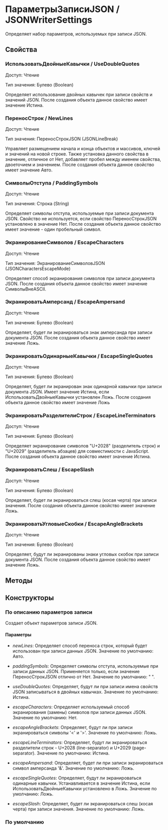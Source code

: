 
# ПараметрыЗаписиJSON / JSONWriterSettings

    
    

Определяет набор параметров, используемых при записи JSON.


  
  
## Свойства
    
### ИспользоватьДвойныеКавычки / UseDoubleQuotes
Доступ: Чтение

Тип значения: Булево (Boolean)

    
    

Определяет использование двойных кавычек при записи свойств и значений JSON.
После создания объекта данное свойство имеет значение Истина.


  
  
### ПереносСтрок / NewLines
Доступ: Чтение

Тип значения: ПереносСтрокJSON (JSONLineBreak)

    
    

Управляет размещением начала и конца объектов и массивов, ключей и значений на новой строке.
Также установка данного свойства в значение, отличное от Нет, добавляет пробел между именем свойства, двоеточием и значением.
После создания объекта данное свойство имеет значение Авто.


  
  
### СимволыОтступа / PaddingSymbols
Доступ: Чтение

Тип значения: Строка (String)

    
    

Определяет символы отступа, используемые при записи документа JSON.
Свойство не используется, если свойство ПереносСтрокJSON установлено в значение Нет.
После создания объекта данное свойство имеет значение - один пробельный символ.


  
  
### ЭкранированиеСимволов / EscapeCharacters
Доступ: Чтение

Тип значения: ЭкранированиеСимволовJSON (JSONCharactersEscapeMode)

    
    

Определяет способ экранирования символов при записи документа JSON.
После создания объекта данное свойство имеет значение СимволыВнеASCII.


  
  
### ЭкранироватьАмперсанд / EscapeAmpersand
Доступ: Чтение

Тип значения: Булево (Boolean)

    
    

Определяет, будет ли экранироваться знак амперсанда при записи документа JSON.
После создания объекта данное свойство имеет значение Ложь.


  
  
### ЭкранироватьОдинарныеКавычки / EscapeSingleQuotes
Доступ: Чтение

Тип значения: Булево (Boolean)

    
    

Определяет, будет ли экранирован знак одинарной кавычки при записи документа JSON.
Имеет значение Истина, если ИспользоватьДвойныеКавычки установлен Ложь.
После создания объекта данное свойство имеет значение Ложь


  
  
### ЭкранироватьРазделителиСтрок / EscapeLineTerminators
Доступ: Чтение

Тип значения: Булево (Boolean)

    
    

Определяет экранирование символов "U+2028" (разделитель строк) и "U+2029" (разделитель абзацев) для совместимости с JavaScript.
После создания объекта данное свойство имеет значение Истина.


  
  
### ЭкранироватьСлеш / EscapeSlash
Доступ: Чтение

Тип значения: Булево (Boolean)

    
    

Определяет, будет ли экранироваться слеш (косая черта) при записи значения.
После создания объекта данное свойство имеет значение Ложь.


  
  
### ЭкранироватьУгловыеСкобки / EscapeAngleBrackets
Доступ: Чтение

Тип значения: Булево (Boolean)

    
    

Определяет, будут ли экранированы знаки угловых скобок при записи документа JSON.
После создания объекта данное свойство имеет значение Ложь.


  
  
## Методы
    
## Конструкторы

  
### По описанию параметров записи
    
    

Создает объект параметров записи JSON.


  
  
#### Параметры

* *newLines*: Определяет способ переноса строк, который будет использован при записи данных JSON.
Значение по умолчанию: Авто.

* *paddingSymbols*: Определяет символы отступа, используемые при записи данных JSON.
Применяется только, если значение ПереносСтрокJSON отлично от Нет.
Значение по умолчанию: " ".

* *useDoubleQuotes*: Определяет, будут ли при записи имена свойств JSON записываться в двойных кавычках.
Значение по умолчанию: Истина.

* *escapeCharacters*: Определяет используемый способ экранирования (замены) символов при записи данных JSON.
Значение по умолчанию: Нет.

* *escapeAngleBrackets*: Определяет, будут ли при записи экранироваться символы '&lt;' и '&gt;'.
Значение по умолчанию: Ложь.

* *escapeLineTerminators*: Определяет, будут ли экранироваться разделители строк - U+2028 (line-separator) и U+2029 (page-separator).
Значение по умолчанию: Истина.

* *escapeAmpersand*: Определяет, будет ли при записи экранироваться символ амперсанда '&amp;'.
Значение по умолчанию: Ложь.

* *escapeSingleQuotes*: Определяет, будут ли экранироваться одинарные кавычки.
Устанавливается в значение Истина, если ИспользоватьДвойныеКавычки установлено в Ложь.
Значение по умолчанию: Ложь.

* *escapeSlash*: Определяет, будет ли экранироваться слеш (косая черта) при записи значения.
Значение по умолчанию: Ложь.

### По умолчанию
    
    
  
